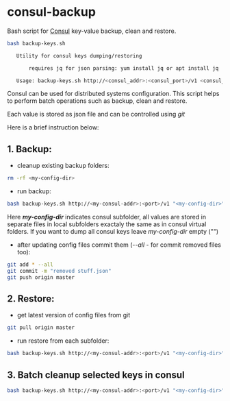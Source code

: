 # consul-backup

Bash script for [Consul](https://www.consul.io/) key-value backup, clean and restore.


```bash
bash backup-keys.sh

   Utility for consul keys dumping/restoring

       requires jq for json parsing: yum install jq or apt install jq

   Usage: backup-keys.sh http://<consul_addr>:<consul_port>/v1 <consul_subfolder> <dump|restore|clean> <dir_path>
```

Consul can be used for distributed systems configuration. This script helps to perform batch operations such as backup, clean and restore.

Each value is stored as json file and can be controlled using *git*

Here is a brief instruction below:

## 1. Backup:

- cleanup existing backup folders:

```bash
rm -rf <my-config-dir>
```

- run backup:

```bash
bash backup-keys.sh http://<my-consul-addr>:<port>/v1 "<my-config-dir>" dump .
```

Here **_my-config-dir_** indicates consul subfolder, all values are stored in separate files in local subfolders exactaly the same as in consul virtual folders. If you want to dump all consul keys leave _my-config-dir_ empty ("")

- after updating config files commit them (_--all_ - for commit removed files too):

```bash
git add * --all
git commit -m "removed stuff.json"
git push origin master
```

## 2. Restore:

- get latest version of config files from git

```bash
git pull origin master
```

- run restore from each subfolder:

```bash
bash backup-keys.sh http://<my-consul-addr>:<port>/v1 "<my-config-dir>" restore <_my-config-dir_>
```

## 3. Batch cleanup selected keys in consul
```bash
bash backup-keys.sh http://<my-consul-addr>:<port>/v1 "<my-config-dir>" clean
```

